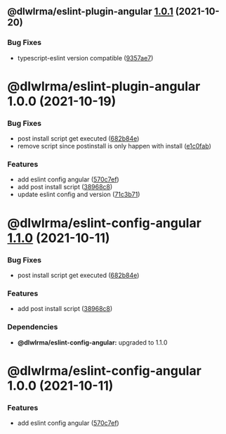 ## @dlwlrma/eslint-plugin-angular [1.0.1](https://github.com/hanjeahwan/lint-formatter-config/compare/@dlwlrma/eslint-plugin-angular@1.0.0...@dlwlrma/eslint-plugin-angular@1.0.1) (2021-10-20)


### Bug Fixes

* typescript-eslint version compatible ([9357ae7](https://github.com/hanjeahwan/lint-formatter-config/commit/9357ae7b3c29f33dd3ba0dbcf612a872e9deac67))

# @dlwlrma/eslint-plugin-angular 1.0.0 (2021-10-19)


### Bug Fixes

* post install script get executed ([682b84e](https://github.com/hanjeahwan/lint-formatter-config/commit/682b84e010c5cd0b59adb993e3e461884a48ce8d))
* remove script since postinstall is only happen with install ([e1c0fab](https://github.com/hanjeahwan/lint-formatter-config/commit/e1c0fab415af3dbec503ac447659ab4a28163ded))


### Features

* add eslint config angular ([570c7ef](https://github.com/hanjeahwan/lint-formatter-config/commit/570c7ef20c9dd8ab10a0b479a9129048c20c42f3))
* add post install script ([38968c8](https://github.com/hanjeahwan/lint-formatter-config/commit/38968c8d27eb2de3e1da068c468335b193558e33))
* update eslint config and version ([71c3b71](https://github.com/hanjeahwan/lint-formatter-config/commit/71c3b711da21ce90bff2dcdb528c310ac1a40dc3))

# @dlwlrma/eslint-config-angular [1.1.0](https://github.com/hanjeahwan/lint-formatter-config/compare/@dlwlrma/eslint-config-angular@1.0.0...@dlwlrma/eslint-config-angular@1.1.0) (2021-10-11)


### Bug Fixes

* post install script get executed ([682b84e](https://github.com/hanjeahwan/lint-formatter-config/commit/682b84e010c5cd0b59adb993e3e461884a48ce8d))


### Features

* add post install script ([38968c8](https://github.com/hanjeahwan/lint-formatter-config/commit/38968c8d27eb2de3e1da068c468335b193558e33))





### Dependencies

* **@dlwlrma/eslint-config-angular:** upgraded to 1.1.0

# @dlwlrma/eslint-config-angular 1.0.0 (2021-10-11)


### Features

* add eslint config angular ([570c7ef](https://github.com/hanjeahwan/lint-formatter-config/commit/570c7ef20c9dd8ab10a0b479a9129048c20c42f3))
